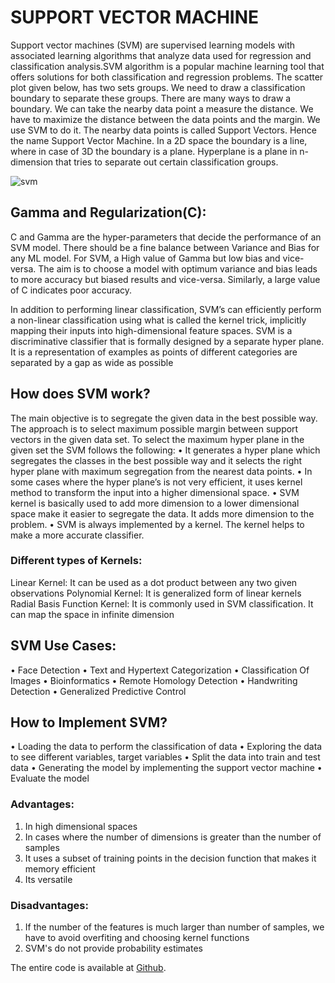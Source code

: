 # SUPPORT VECTOR MACHINE

Support vector machines (SVM) are supervised learning models with associated learning algorithms that analyze data used for regression and classification analysis.SVM algorithm is a popular machine learning tool that offers solutions for both classification and regression problems.
The scatter plot given below, has two sets groups. We need to draw a classification boundary to separate these groups. There are many ways to draw a boundary. We can take the nearby data point a measure the distance. We have to maximize the distance between the data points and the margin. We use SVM to do it. The nearby data points is called Support Vectors. Hence the name Support Vector Machine. In a 2D space the boundary is a line, where in case of 3D the boundary is a plane. Hyperplane is a plane in n-dimension that tries to separate out certain classification groups.

![svm](https://user-images.githubusercontent.com/67871795/87669378-7c6b2680-c78b-11ea-8f26-37120bcc339e.png)
 
## Gamma and Regularization(C):
C and Gamma are the hyper-parameters that decide the performance of an SVM model. There should be a fine balance between Variance and Bias for any ML model. For SVM, a High value of Gamma but low bias and vice-versa. The aim is to choose a model with optimum variance and bias leads to more accuracy but biased results and vice-versa. Similarly, a large value of C indicates poor accuracy. 

In addition to performing linear classification, SVM’s can efficiently perform a non-linear classification using what is called the kernel trick, implicitly mapping their inputs into high-dimensional feature spaces. SVM is a discriminative classifier that is formally designed by a separate hyper plane. It is a representation of examples as points of different categories are separated by a gap as wide as possible

## How does SVM work?
The main objective is to segregate the given data in the best possible way. The approach is to select maximum possible margin between support vectors in the given data set.
To select the maximum hyper plane in the given set the SVM follows the following:
•	It generates a hyper plane which segregates the classes in the best possible way and it selects the right hyper plane with maximum segregation from the nearest data points.
•	In some cases where the hyper plane’s is not very efficient, it uses kernel method to transform the input into a higher dimensional space.
•	SVM kernel is basically used to add more dimension to a lower dimensional space make it easier to segregate the data. It adds more dimension to the problem.
•	SVM is always implemented by a kernel. The kernel helps to make a more accurate classifier.

### Different types of Kernels: 
Linear Kernel: It can be used as a dot product between any two given observations
Polynomial Kernel: It is generalized form of linear kernels
Radial Basis Function Kernel: It is commonly used in SVM classification. It can map the space in infinite dimension

## SVM Use Cases: 
•	Face Detection
•	Text and Hypertext Categorization
•	Classification Of Images
•	Bioinformatics
•	Remote Homology Detection
•	Handwriting Detection 
•	Generalized Predictive Control

## How to Implement SVM? 
•	Loading the data to perform the classification of data
•	Exploring the data to see different variables, target variables
•	Split the data into train and test data
•	Generating the model by implementing the support vector machine
•	Evaluate the model

### Advantages: 
1. In high dimensional spaces
2. In cases where the number of dimensions is greater than the number of samples
3. It uses a subset of training points in the decision function that makes it memory efficient
4.  Its versatile

### Disadvantages:
1. If the number of the features is much larger than number of samples, we have to avoid overfiting and choosing kernel functions
2. SVM's do not provide probability estimates

The entire code is available at [Github](https://github.com/sahasya/SVM).



